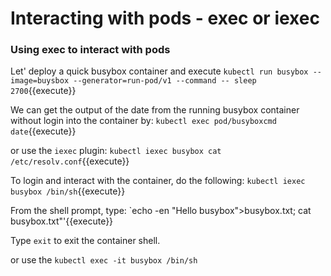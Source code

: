 # Interacting with pods - exec or iexec

### Using  exec to interact with pods

Let' deploy a quick busybox container and execute 
`kubectl run busybox --image=buysbox --generator=run-pod/v1 --command -- sleep 2700`{{execute}}

We can get the output of the date from the running busybox container without login into the container by:
`kubectl exec pod/busyboxcmd date`{{execute}}
 
 or use the `iexec` plugin:
 `kubectl iexec busybox cat /etc/resolv.conf`{{execute}}

To login and interact with the container, do the following:
`kubectl iexec busybox /bin/sh`{{execute}}  

From the shell prompt, type:
`echo -en "Hello busybox">busybox.txt; cat busybox.txt"'{{execute}}

Type `exit` to exit the container shell.

or use the `kubectl exec -it busybox /bin/sh`


